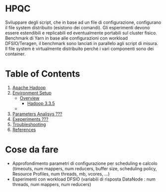 # HPQC
Sviluppare degli script, che in base ad un file di configurazione, configurano il file system distribuito (esistono dei comandi). Gli esperimenti devono essere estendibili e replicabili ed eventualmente portabili sul cluster fisico.
Benchmark di Yarn in base alle configurazioni con workload DFSIO/Teragen, il benchmark sono lanciati in parallelo agli script di misura.
Il file system è virtualmente distribuito perché i vari componenti sono dei container.


# Table of Contents
1. [Apache Hadoop](Hadoop.md)
1. [Environment Setup](Setup.md)
    * [Overview](Setup.md#Overview)
        *  [Hadoop 3.3.5](#hadoop-3.3.5)
    * 
1. [Parameters Analisys ???](Parameters.md)
1. [Exeperiments ???](Experiments.md)
1. [Troubleshooting](Troubleshooting.md)
1. [References](References.md)

# Cose da fare
* Approfondimento parametri di configurazione per scheduling e calcolo (timeouts, num mappers, num reducers, buffer size, scheduling policy, Resource Profiles, num threads, mb, vcores, ...)
* Esperimenti con workload DFSIO (variabili di risposta DataNode : num threads, num mappers, num reducers)









